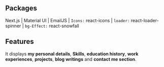 ## Packages
Next.js | Material UI | EmailJS | `Icons:` react-icons | `loader:` react-loader-spinner | `bg-Effect:` react-snowfall

## Features
It displays **my personal details**, **Skills**, **education history**, **work experiences**, **projects**, **blog writings** and **contact me section**.


 
